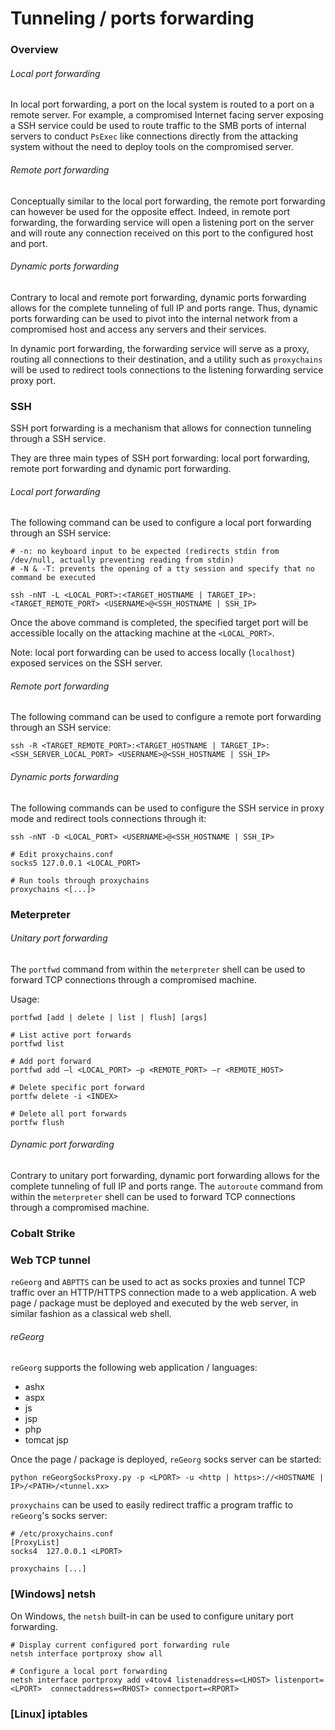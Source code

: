 # Tunneling / ports forwarding

### Overview

###### Local port forwarding

In local port forwarding, a port on the local system is routed to a port on a
remote server. For example, a compromised Internet facing server exposing a
SSH service could be used to route traffic to the SMB ports of internal
servers to conduct `PsExec` like connections directly from the attacking system
without the need to deploy tools on the compromised server.

###### Remote port forwarding

Conceptually similar to the local port forwarding, the remote port forwarding
can however be used for the opposite effect. Indeed, in remote port forwarding,
the forwarding service will open a listening port on the server and will route
any connection received on this port to the configured host and port.

###### Dynamic ports forwarding

Contrary to local and remote port forwarding, dynamic ports forwarding allows
for the complete tunneling of full IP and ports range. Thus, dynamic ports
forwarding can be used to pivot into the internal network from a compromised
host and access any servers and their services.

In dynamic port forwarding, the forwarding service will serve as a proxy,
routing all connections to their destination, and a utility such as
`proxychains` will be used to redirect tools connections to the listening
forwarding service proxy port.

### SSH

SSH port forwarding is a mechanism that allows for connection tunneling
through a SSH service.

They are three main types of SSH port forwarding: local port forwarding, remote
port forwarding and dynamic port forwarding.

###### Local port forwarding

The following command can be used to configure a local port forwarding through
an SSH service:

```
# -n: no keyboard input to be expected (redirects stdin from /dev/null, actually preventing reading from stdin)
# -N & -T: prevents the opening of a tty session and specify that no command be executed

ssh -nNT -L <LOCAL_PORT>:<TARGET_HOSTNAME | TARGET_IP>:<TARGET_REMOTE_PORT> <USERNAME>@<SSH_HOSTNAME | SSH_IP>
```

Once the above command is completed, the specified target port will be
accessible locally on the attacking machine at the `<LOCAL_PORT>`.

Note: local port forwarding can be used to access locally (`localhost`) exposed
services on the SSH server.

###### Remote port forwarding

The following command can be used to configure a remote port forwarding through
an SSH service:

```
ssh -R <TARGET_REMOTE_PORT>:<TARGET_HOSTNAME | TARGET_IP>:<SSH_SERVER_LOCAL_PORT> <USERNAME>@<SSH_HOSTNAME | SSH_IP>
```

###### Dynamic ports forwarding

The following commands can be used to configure the SSH service in proxy mode
and redirect tools connections through it:

```
ssh -nNT -D <LOCAL_PORT> <USERNAME>@<SSH_HOSTNAME | SSH_IP>

# Edit proxychains.conf
socks5 127.0.0.1 <LOCAL_PORT>

# Run tools through proxychains
proxychains <[...]>
```

### Meterpreter

###### Unitary port forwarding

The `portfwd` command from within the `meterpreter` shell can be used to forward
TCP connections through a compromised machine.

Usage:

```
portfwd [add | delete | list | flush] [args]

# List active port forwards
portfwd list

# Add port forward
portfwd add –l <LOCAL_PORT> –p <REMOTE_PORT> –r <REMOTE_HOST>

# Delete specific port forward
portfw delete -i <INDEX>

# Delete all port forwards
portfw flush
```

###### Dynamic port forwarding

Contrary to unitary port forwarding, dynamic port forwarding allows for the
complete tunneling of full IP and ports range. The `autoroute` command from
within the `meterpreter` shell can be used to forward TCP connections through a
compromised machine.

### Cobalt Strike


### Web TCP tunnel

`reGeorg` and `ABPTTS` can be used to act as socks proxies and tunnel TCP
traffic over an HTTP/HTTPS connection made to a web application. A web page /
package must be deployed and executed by the web server, in similar fashion as
a classical web shell.

###### reGeorg

`reGeorg` supports the following web application / languages:
  - ashx
  - aspx
  - js
  - jsp
  - php
  - tomcat jsp

Once the page / package is deployed, `reGeorg` socks server can be started:

```
python reGeorgSocksProxy.py -p <LPORT> -u <http | https>://<HOSTNAME | IP>/<PATH>/<tunnel.xx>
```

`proxychains` can be used to easily redirect traffic a program traffic to
`reGeorg`'s socks server:

```
# /etc/proxychains.conf
[ProxyList]
socks4 	127.0.0.1 <LPORT>

proxychains [...]
```

### [Windows] netsh

On Windows, the `netsh` built-in can be used to configure unitary port
forwarding.

```
# Display current configured port forwarding rule
netsh interface portproxy show all

# Configure a local port forwarding
netsh interface portproxy add v4tov4 listenaddress=<LHOST> listenport=<LPORT>  connectaddress=<RHOST> connectport=<RPORT>
```

### [Linux] iptables
